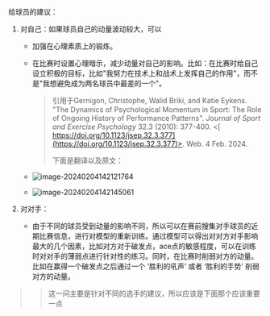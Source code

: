 给球员的建议：

1. 对自己：如果球员自己的动量波动较大，可以

   * 加强在心理素质上的锻炼。

   * 在比赛时设置心理暗示，减少动量对自己的影响。比如：在比赛时给自己设立积极的目标，比如"我努力在技术上和战术上发挥自己的作用"，而不是"我想避免成为两名球员中最差的一个"。

     > 引用于Gernigon, Christophe, Walid Briki, and Katie Eykens. "The Dynamics of Psychological Momentum in Sport: The Role of Ongoing History of Performance Patterns". *Journal of Sport and Exercise Psychology* 32.3 (2010): 377-400. <[ https://doi.org/10.1123/jsep.32.3.377](https://doi.org/10.1123/jsep.32.3.377)>. Web. 4 Feb. 2024.
     >
     > 下面是翻译以及原文：

   * ![image-20240204142121764](C:\Users\86130\AppData\Roaming\Typora\typora-user-images\image-20240204142121764.png)

   * ![image-20240204142145061](C:\Users\86130\AppData\Roaming\Typora\typora-user-images\image-20240204142145061.png)

2. 对对手：

   * 由于不同的球员受到动量的影响不同，所以可以在赛前搜集对手球员的近期比赛信息，进行对模型的重新训练。通过模型可以得出对对方对手影响最大的几个因素，比如对方对于破发点，ace点的敏感程度，可以在训练时对对手的薄弱点进行针对性的练习。同时，在比赛时削弱对方的动量。比如在赢得一个破发点之后通过一个 ‘胜利的吼声’ 或者 ‘胜利的手势’ 削弱对方的动量。



> > 这一问主要是针对不同的选手的建议，所以应该是下面那个应该重要一点